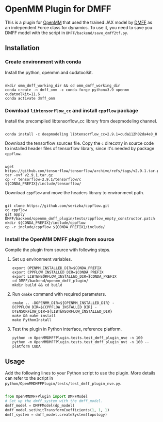 # OpenMM Plugin for DMFF


This is a plugin for [OpenMM](http://openmm.org) that used the trained JAX model by [DMFF](https://github.com/deepmodeling/DMFF) as an independent Force class for dynamics.
To use it, you need to save you DMFF model with the script in `DMFF/backend/save_dmff2tf.py`.

## Installation

### Create environment with conda
Install the python, openmm and cudatoolkit.
```shell

mkdir omm_dmff_working_dir && cd omm_dmff_working_dir
conda create -n dmff_omm -c conda-forge python=3.9 openmm cudatoolkit=11.6
conda activate dmff_omm
```
### Download `libtensorflow_cc` and install `cppflow` package
Install the precompiled libtensorflow_cc library from deepmodeling channel.
```shell

conda install -c deepmodeling libtensorflow_cc=2.9.1=cuda112h02da4e0_0
```
Download the tensorflow sources file. Copy the `c` direcotry in source code to installed header files of tensorflow library, since it's needed by package `cppflow`.
```shell

wget https://github.com/tensorflow/tensorflow/archive/refs/tags/v2.9.1.tar.gz
tar -xvf v2.9.1.tar.gz
cp -r tensorflow-2.9.1/tensorflow/c ${CONDA_PREFIX}/include/tensorflow/
```
Download `cppflow` and move the headers library to environment path.
```shell

git clone https://github.com/serizba/cppflow.git
cd cppflow
git apply DMFF/backend/openmm_dmff_plugin/tests/cppflow_empty_constructor.patch
mkdir ${CONDA_PREFIX}/include/cppflow
cp -r include/cppflow ${CONDA_PREFIX}/include/
```

### Install the OpenMM DMFF plugin from source 

Compile the plugin from source with following steps.
1. Set up environment variables.
   ```shell
   export OPENMM_INSTALLED_DIR=$CONDA_PREFIX
   export CPPFLOW_INSTALLED_DIR=$CONDA_PREFIX
   export LIBTENSORFLOW_INSTALLED_DIR=$CONDA_PREFIX
   cd DMFF/backend/openmm_dmff_plugin/
   mkdir build && cd build
   ```

2. Run `cmake` command with required parameters.
   ```shell
   cmake .. -DOPENMM_DIR=${OPENMM_INSTALLED_DIR} -DCPPFLOW_DIR=${CPPFLOW_INSTALLED_DIR} -DTENSORFLOW_DIR=${LIBTENSORFLOW_INSTALLED_DIR}
   make && make install
   make PythonInstall
   ```
   
3. Test the plugin in Python interface, reference platform.
   ```shell
   python -m OpenMMDMFFPlugin.tests.test_dmff_plugin_nve -n 100
   python -m OpenMMDMFFPlugin.tests.test_dmff_plugin_nvt -n 100 --platform CUDA
   ```
## Usage
Add the following lines to your Python script to use the plugin.
More details can refer to the script in `python/OpenMMDMFFPlugin/tests/test_dmff_plugin_nve.py`.

```python

from OpenMMDMFFPlugin import DMFFModel
# Set up the dmff_system with the dmff_model.    
dmff_model = DMFFModel(dp_model)
dmff_model.setUnitTransformCoefficients(1, 1, 1)
dmff_system = dmff_model.createSystem(topology)
```
